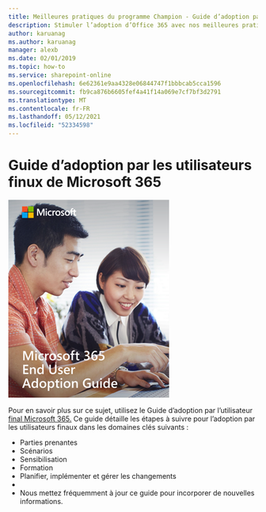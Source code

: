```yaml
---
title: Meilleures pratiques du programme Champion - Guide d’adoption par les utilisateurs finux de Microsoft 365
description: Stimuler l’adoption d’Office 365 avec nos meilleures pratiques du programme Champion et le Guide d’adoption par les utilisateurs finux de Microsoft 365.
author: karuanag
ms.author: karuanag
manager: alexb
ms.date: 02/01/2019
ms.topic: how-to
ms.service: sharepoint-online
ms.openlocfilehash: 6e62361e9aa4328e06844747f1bbbcab5cca1596
ms.sourcegitcommit: fb9ca876b6605fef4a41f14a069e7cf7bf3d2791
ms.translationtype: MT
ms.contentlocale: fr-FR
ms.lasthandoff: 05/12/2021
ms.locfileid: "52334598"
---
```

# <a name="microsoft-365-end-user-adoption-guide"></a>Guide d’adoption par les utilisateurs finux de Microsoft 365

![Guide d’adoption de Microsoft 365](media/m365euguide.png)

Pour en savoir plus sur ce sujet, utilisez le Guide d’adoption par l’utilisateur [final Microsoft 365.](https://aka.ms/adoptionguide) Ce guide détaille les étapes à suivre pour l’adoption par les utilisateurs finaux dans les domaines clés suivants :

- Parties prenantes
- Scénarios
- Sensibilisation
- Formation 
- Planifier, implémenter et gérer les changements
- 
- Nous mettez fréquemment à jour ce guide pour incorporer de nouvelles informations.